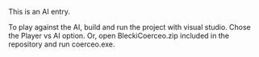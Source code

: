This is an AI entry.

To play against the AI, build and run the project with visual studio. Chose the Player vs AI option.
Or, open BleckiCoerceo.zip included in the repository and run coerceo.exe.
